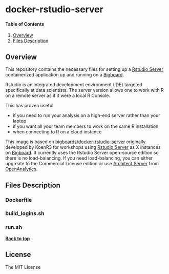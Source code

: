 # docker-rstudio-server

#### Table of Contents
1. [Overview](#overview)
1. [Files Description](#filesdescription)

## Overview

This repository contains the necessary files for setting up a  [Rstudio Server](https://www.rstudio.com/products/rstudio/#Server) containerized application up and running on a [Bigboard](www.bigboards.io).

Rstudio is an integrated development environment (IDE) targeted specifically at data scientists. The server version  allows one to work with R on a remote server as if it were a local R Console.

This has proven useful
* if you need to run your analysis on a high-end server rather than your laptop
* if you want all your team members to work on the same R installation
* when connecting to R on a cloud instance


This image is based on [bigboards/docker-rstudio-server](https://github.com/bigboards/docker-rstudio-server "bigboards/docker-rstudio-server") originally developed by KoenR3 for workshops using [Rstudio Server](https://www.rstudio.com/products/rstudio/#Server) as X instances on [Bigboard](www.bigboards.io). It currently uses the Rstudio Server open-source edition so there is no load-balancing. If you need load-balancing, you can either upgreate to the Commercial License edition or use [Architect Server](https://www.openanalytics.eu/products) from [OpenAnalytics](https://www.openanalytics.eu/). 

## Files Description

### Dockerfile

### build_logins.sh

### run.sh


**[Back to top](#table-of-contents)**

## License

The MIT License
